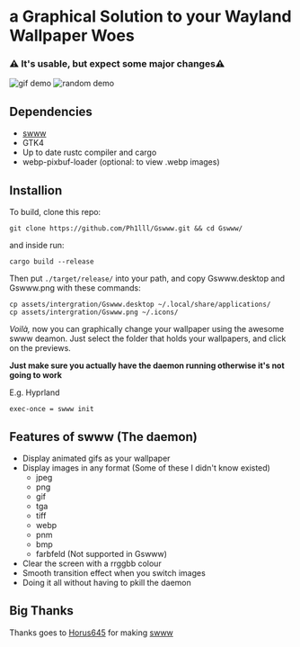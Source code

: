 # a Graphical Solution to your Wayland Wallpaper Woes
### ⚠️ It's usable, but expect some major changes⚠️

![gif demo](assets/Gif.gif)
![random demo](assets/switch.gif)

## Dependencies
+ [swww](https://github.com/Horus645/swww)
+ GTK4
+ Up to date rustc compiler and cargo
+ webp-pixbuf-loader (optional: to view .webp images)

## Installion
To build, clone this repo:
```
git clone https://github.com/Ph1lll/Gswww.git && cd Gswww/
```
and inside run:
```
cargo build --release
```

Then put `./target/release/`  into your path,
and copy Gswww.desktop and Gswww.png with these commands: 
 ```
cp assets/intergration/Gswww.desktop ~/.local/share/applications/
cp assets/intergration/Gswww.png ~/.icons/
```

*Voilà,* now you can graphically change your wallpaper using the awesome swww deamon.
Just select the folder that holds your wallpapers, and click on the previews.

**Just make sure you actually have the daemon running otherwise it's not going to work** 

E.g. Hyprland
```
exec-once = swww init
```

## Features of swww (The daemon)
+ Display animated gifs as your wallpaper
+ Display images in any format (Some of these I didn't know existed)
    + jpeg
    + png
    + gif
    + tga
    + tiff
    + webp
    + pnm
    + bmp
    + farbfeld (Not supported in Gswww)
+ Clear the screen with a rrggbb colour
+ Smooth transition effect when you switch images
+ Doing it all without having to pkill the daemon

## Big Thanks
Thanks goes to [Horus645](https://github.com/Horus645) for making [swww](https://github.com/Horus645/swww)